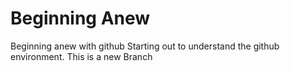 # Beginning Anew
Beginning anew with github
Starting out to understand the github environment.
This is a new Branch
